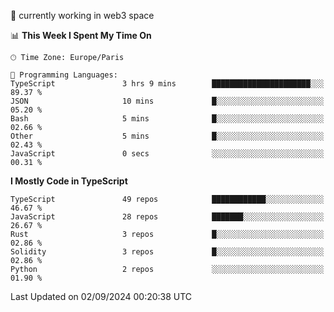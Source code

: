 🔭 currently working in web3 space

<!--START_SECTION:waka-->
📊 **This Week I Spent My Time On** 

```text
🕑︎ Time Zone: Europe/Paris

💬 Programming Languages: 
TypeScript               3 hrs 9 mins        ██████████████████████░░░   89.37 % 
JSON                     10 mins             █░░░░░░░░░░░░░░░░░░░░░░░░   05.20 % 
Bash                     5 mins              █░░░░░░░░░░░░░░░░░░░░░░░░   02.66 % 
Other                    5 mins              █░░░░░░░░░░░░░░░░░░░░░░░░   02.43 % 
JavaScript               0 secs              ░░░░░░░░░░░░░░░░░░░░░░░░░   00.31 % 
```

**I Mostly Code in TypeScript** 

```text
TypeScript               49 repos            ████████████░░░░░░░░░░░░░   46.67 % 
JavaScript               28 repos            ███████░░░░░░░░░░░░░░░░░░   26.67 % 
Rust                     3 repos             █░░░░░░░░░░░░░░░░░░░░░░░░   02.86 % 
Solidity                 3 repos             █░░░░░░░░░░░░░░░░░░░░░░░░   02.86 % 
Python                   2 repos             ░░░░░░░░░░░░░░░░░░░░░░░░░   01.90 % 
```




 Last Updated on 02/09/2024 00:20:38 UTC
<!--END_SECTION:waka-->
